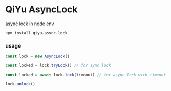 # QiYu AsyncLock

async lock in node env

```shell
npm install qiyu-async-lock
```

### usage

```javascript
const lock = new AsyncLock()

const locked = lock.tryLock() // for sync lock

const locked = await lock.lock(timeout) // for async lock with timeout

lock.unlock()
```
